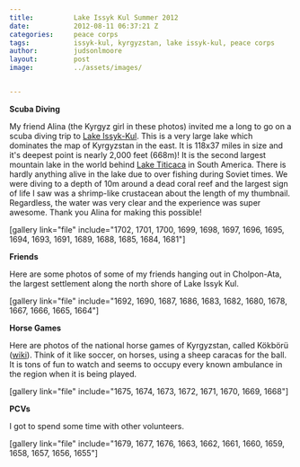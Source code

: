```yaml
---
title:			Lake Issyk Kul Summer 2012
date:			2012-08-11 06:37:21 Z
categories:		peace corps
tags:			issyk-kul, kyrgyzstan, lake issyk-kul, peace corps
author:			judsonlmoore
layout:			post
image:			../assets/images/


---
```


**Scuba Diving**

My friend Alina (the Kyrgyz girl in these photos) invited me a long to go on a scuba diving trip to [Lake Issyk-Kul](http://en.wikipedia.org/wiki/Issyk_Kul). This is a very large lake which dominates the map of Kyrgyzstan in the east. It is 118x37 miles in size and it's deepest point is nearly 2,000 feet (668m)! It is the second largest mountain lake in the world behind [Lake Titicaca](http://en.wikipedia.org/wiki/Lake_Titicaca) in South America. There is hardly anything alive in the lake due to over fishing during Soviet times. We were diving to a depth of 10m around a dead coral reef and the largest sign of life I saw was a shrimp-like crustacean about the length of my thumbnail. Regardless, the water was very clear and the experience was super awesome. Thank you Alina for making this possible!

[gallery link="file" include="1702, 1701, 1700, 1699, 1698, 1697, 1696, 1695, 1694, 1693, 1691, 1689, 1688, 1685, 1684, 1681"]

**Friends**

Here are some photos of some of my friends hanging out in Cholpon-Ata, the largest settlement along the north shore of Lake Issyk Kul.

[gallery link="file" include="1692, 1690, 1687, 1686, 1683, 1682, 1680, 1678, 1667, 1666, 1665, 1664"]

**Horse Games**

Here are photos of the national horse games of Kyrgyzstan, called Kökbörü ([wiki](http://en.wikipedia.org/wiki/Buzkashi)). Think of it like soccer, on horses, using a sheep caracas for the ball. It is tons of fun to watch and seems to occupy every known ambulance in the region when it is being played.

[gallery link="file" include="1675, 1674, 1673, 1672, 1671, 1670, 1669, 1668"]

**PCVs**

I got to spend some time with other volunteers.

[gallery link="file" include="1679, 1677, 1676, 1663, 1662, 1661, 1660, 1659, 1658, 1657, 1656, 1655"]

